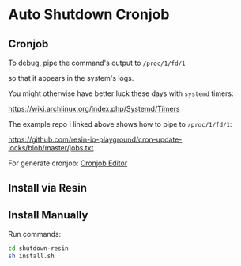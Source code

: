 # Auto Shutdown Cronjob

## Cronjob

To debug, pipe the command's output to
`/proc/1/fd/1`

so that it appears in the system's logs.

You might otherwise have better luck these days with `systemd` timers:

https://wiki.archlinux.org/index.php/Systemd/Timers

The example repo I linked above shows how to pipe to `/proc/1/fd/1`:

https://github.com/resin-io-playground/cron-update-locks/blob/master/jobs.txt

For generate cronjob: [Cronjob Editor](https://crontab.guru/)

## Install via Resin

## Install Manually

Run commands:

```bash
cd shutdown-resin
sh install.sh
```
